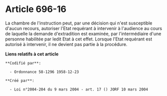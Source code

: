 # Article 696-16

La chambre de l'instruction peut, par une décision qui n'est susceptible d'aucun recours, autoriser l'Etat requérant à
intervenir à l'audience au cours de laquelle la demande d'extradition est examinée, par l'intermédiaire d'une personne
habilitée par ledit Etat à cet effet. Lorsque l'Etat requérant est autorisé à intervenir, il ne devient pas partie à la
procédure.

**Liens relatifs à cet article**

	**Codifié par**:

	  - Ordonnance 58-1296 1958-12-23

	**Créé par**:

	  - Loi n°2004-204 du 9 mars 2004 - art. 17 () JORF 10 mars 2004
